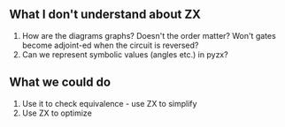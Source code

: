 What I don't understand about ZX
--------------------------------
1. How are the diagrams graphs? Doesn't the order matter? Won't gates become adjoint-ed when the circuit is reversed?
1. Can we represent symbolic values (angles etc.) in pyzx?


What we could do
----------------
1. Use it to check equivalence - use ZX to simplify
1. Use ZX to optimize
